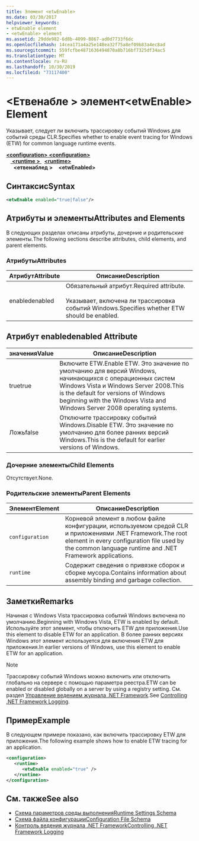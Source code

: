 ```yaml
---
title: Элемент <etwEnable>
ms.date: 03/30/2017
helpviewer_keywords:
- etwEnable element
- <etwEnable> element
ms.assetid: 29dde982-6d8b-4099-8867-ad0d7733f6dc
ms.openlocfilehash: 14cea171a4a25e148ea32f75a8ef09b83a4ec8ad
ms.sourcegitcommit: 559fcfbe4871636494870a8b716bf7325df34ac5
ms.translationtype: MT
ms.contentlocale: ru-RU
ms.lasthandoff: 10/30/2019
ms.locfileid: "73117400"
---
```

# <a name="etwenable-element"></a><span data-ttu-id="5ca65-102">\<Етвенабле > элемент</span><span class="sxs-lookup"><span data-stu-id="5ca65-102">\<etwEnable> Element</span></span>
<span data-ttu-id="5ca65-103">Указывает, следует ли включить трассировку событий Windows для событий среды CLR.</span><span class="sxs-lookup"><span data-stu-id="5ca65-103">Specifies whether to enable event tracing for Windows (ETW) for common language runtime events.</span></span>  
  
<span data-ttu-id="5ca65-104">[ **\<configuration>** ](../configuration-element.md)</span><span class="sxs-lookup"><span data-stu-id="5ca65-104">[**\<configuration>**](../configuration-element.md)</span></span>\
<span data-ttu-id="5ca65-105">&nbsp; &nbsp;[ **\<runtime >** ](runtime-element.md) </span><span class="sxs-lookup"><span data-stu-id="5ca65-105">&nbsp;&nbsp;[**\<runtime>**](runtime-element.md)</span></span>\
<span data-ttu-id="5ca65-106">&nbsp;&nbsp;&nbsp;&nbsp; **\<етвенаблед >**</span><span class="sxs-lookup"><span data-stu-id="5ca65-106">&nbsp;&nbsp;&nbsp;&nbsp;**\<etwEnabled>**</span></span>  
  
## <a name="syntax"></a><span data-ttu-id="5ca65-107">Синтаксис</span><span class="sxs-lookup"><span data-stu-id="5ca65-107">Syntax</span></span>  
  
```xml  
<etwEnable enabled="true|false"/>  
```  
  
## <a name="attributes-and-elements"></a><span data-ttu-id="5ca65-108">Атрибуты и элементы</span><span class="sxs-lookup"><span data-stu-id="5ca65-108">Attributes and Elements</span></span>  
 <span data-ttu-id="5ca65-109">В следующих разделах описаны атрибуты, дочерние и родительские элементы.</span><span class="sxs-lookup"><span data-stu-id="5ca65-109">The following sections describe attributes, child elements, and parent elements.</span></span>  
  
### <a name="attributes"></a><span data-ttu-id="5ca65-110">Атрибуты</span><span class="sxs-lookup"><span data-stu-id="5ca65-110">Attributes</span></span>  
  
|<span data-ttu-id="5ca65-111">Атрибут</span><span class="sxs-lookup"><span data-stu-id="5ca65-111">Attribute</span></span>|<span data-ttu-id="5ca65-112">Описание</span><span class="sxs-lookup"><span data-stu-id="5ca65-112">Description</span></span>|  
|---------------|-----------------|  
|<span data-ttu-id="5ca65-113">enabled</span><span class="sxs-lookup"><span data-stu-id="5ca65-113">enabled</span></span>|<span data-ttu-id="5ca65-114">Обязательный атрибут.</span><span class="sxs-lookup"><span data-stu-id="5ca65-114">Required attribute.</span></span><br /><br /> <span data-ttu-id="5ca65-115">Указывает, включена ли трассировка событий Windows.</span><span class="sxs-lookup"><span data-stu-id="5ca65-115">Specifies whether ETW should be enabled.</span></span>|  
  
## <a name="enabled-attribute"></a><span data-ttu-id="5ca65-116">Атрибут enabled</span><span class="sxs-lookup"><span data-stu-id="5ca65-116">enabled Attribute</span></span>  
  
|<span data-ttu-id="5ca65-117">значения</span><span class="sxs-lookup"><span data-stu-id="5ca65-117">Value</span></span>|<span data-ttu-id="5ca65-118">Описание</span><span class="sxs-lookup"><span data-stu-id="5ca65-118">Description</span></span>|  
|-----------|-----------------|  
|<span data-ttu-id="5ca65-119">true</span><span class="sxs-lookup"><span data-stu-id="5ca65-119">true</span></span>|<span data-ttu-id="5ca65-120">Включите ETW.</span><span class="sxs-lookup"><span data-stu-id="5ca65-120">Enable ETW.</span></span> <span data-ttu-id="5ca65-121">Это значение по умолчанию для версий Windows, начинающихся с операционных систем Windows Vista и Windows Server 2008.</span><span class="sxs-lookup"><span data-stu-id="5ca65-121">This is the default for versions of Windows beginning with the Windows Vista and Windows Server 2008 operating systems.</span></span>|  
|<span data-ttu-id="5ca65-122">Ложь</span><span class="sxs-lookup"><span data-stu-id="5ca65-122">false</span></span>|<span data-ttu-id="5ca65-123">Отключите трассировку событий Windows.</span><span class="sxs-lookup"><span data-stu-id="5ca65-123">Disable ETW.</span></span> <span data-ttu-id="5ca65-124">Это значение по умолчанию для более ранних версий Windows.</span><span class="sxs-lookup"><span data-stu-id="5ca65-124">This is the default for earlier versions of Windows.</span></span>|  
  
### <a name="child-elements"></a><span data-ttu-id="5ca65-125">Дочерние элементы</span><span class="sxs-lookup"><span data-stu-id="5ca65-125">Child Elements</span></span>  
 <span data-ttu-id="5ca65-126">Отсутствует.</span><span class="sxs-lookup"><span data-stu-id="5ca65-126">None.</span></span>  
  
### <a name="parent-elements"></a><span data-ttu-id="5ca65-127">Родительские элементы</span><span class="sxs-lookup"><span data-stu-id="5ca65-127">Parent Elements</span></span>  
  
|<span data-ttu-id="5ca65-128">Элемент</span><span class="sxs-lookup"><span data-stu-id="5ca65-128">Element</span></span>|<span data-ttu-id="5ca65-129">Описание</span><span class="sxs-lookup"><span data-stu-id="5ca65-129">Description</span></span>|  
|-------------|-----------------|  
|`configuration`|<span data-ttu-id="5ca65-130">Корневой элемент в любом файле конфигурации, используемом средой CLR и приложениями .NET Framework.</span><span class="sxs-lookup"><span data-stu-id="5ca65-130">The root element in every configuration file used by the common language runtime and .NET Framework applications.</span></span>|  
|`runtime`|<span data-ttu-id="5ca65-131">Содержит сведения о привязке сборок и сборке мусора.</span><span class="sxs-lookup"><span data-stu-id="5ca65-131">Contains information about assembly binding and garbage collection.</span></span>|  
  
## <a name="remarks"></a><span data-ttu-id="5ca65-132">Заметки</span><span class="sxs-lookup"><span data-stu-id="5ca65-132">Remarks</span></span>  
 <span data-ttu-id="5ca65-133">Начиная с Windows Vista трассировка событий Windows включена по умолчанию.</span><span class="sxs-lookup"><span data-stu-id="5ca65-133">Beginning with Windows Vista, ETW is enabled by default.</span></span> <span data-ttu-id="5ca65-134">Используйте этот элемент, чтобы отключить ETW для приложения.</span><span class="sxs-lookup"><span data-stu-id="5ca65-134">Use this element to disable ETW for an application.</span></span> <span data-ttu-id="5ca65-135">В более ранних версиях Windows этот элемент используется для включения ETW для приложения.</span><span class="sxs-lookup"><span data-stu-id="5ca65-135">In earlier versions of Windows, use this element to enable ETW for an application.</span></span>  
  
> [!NOTE]
> <span data-ttu-id="5ca65-136">Трассировку событий Windows можно включить или отключить глобально на сервере с помощью параметра реестра.</span><span class="sxs-lookup"><span data-stu-id="5ca65-136">ETW can be enabled or disabled globally on a server by using a registry setting.</span></span> <span data-ttu-id="5ca65-137">См. раздел [Управление ведением журнала .NET Framework](../../../performance/controlling-logging.md).</span><span class="sxs-lookup"><span data-stu-id="5ca65-137">See [Controlling .NET Framework Logging](../../../performance/controlling-logging.md).</span></span>  
  
## <a name="example"></a><span data-ttu-id="5ca65-138">Пример</span><span class="sxs-lookup"><span data-stu-id="5ca65-138">Example</span></span>  
 <span data-ttu-id="5ca65-139">В следующем примере показано, как включить трассировку ETW для приложения.</span><span class="sxs-lookup"><span data-stu-id="5ca65-139">The following example shows how to enable ETW tracing for an application.</span></span>  
  
```xml  
<configuration>  
   <runtime>  
      <etwEnable enabled="true" />  
   </runtime>  
</configuration>  
```  
  
## <a name="see-also"></a><span data-ttu-id="5ca65-140">См. также</span><span class="sxs-lookup"><span data-stu-id="5ca65-140">See also</span></span>

- [<span data-ttu-id="5ca65-141">Схема параметров среды выполнения</span><span class="sxs-lookup"><span data-stu-id="5ca65-141">Runtime Settings Schema</span></span>](index.md)
- [<span data-ttu-id="5ca65-142">Схема файла конфигурации</span><span class="sxs-lookup"><span data-stu-id="5ca65-142">Configuration File Schema</span></span>](../index.md)
- [<span data-ttu-id="5ca65-143">Контроль ведения журнала .NET Framework</span><span class="sxs-lookup"><span data-stu-id="5ca65-143">Controlling .NET Framework Logging</span></span>](../../../performance/controlling-logging.md)

